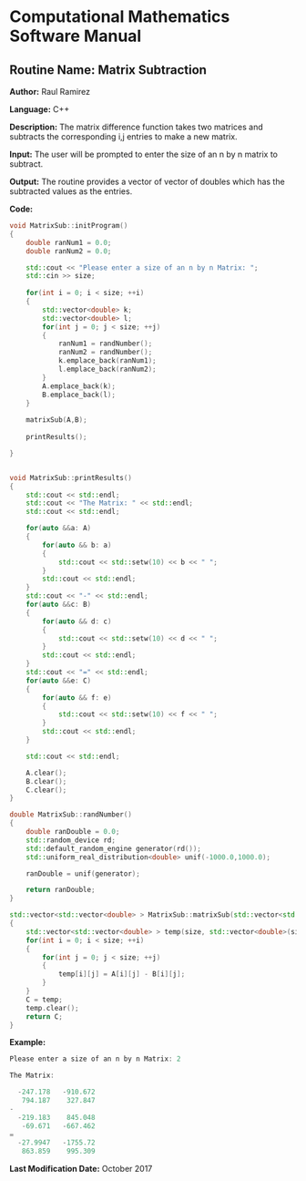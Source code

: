 # Computational Mathematics Software Manual

## **Routine Name:** Matrix Subtraction

**Author:** Raul Ramirez

**Language:** C++

**Description:** The matrix difference function takes two matrices and subtracts the corresponding i,j entries to make a new matrix. 

**Input:**  The user will be prompted to enter the size of an n by n matrix to subtract. 

**Output:** The routine provides a vector of vector of doubles which has the subtracted values as the entries.

**Code:**
```C++
void MatrixSub::initProgram()
{
	double ranNum1 = 0.0;
	double ranNum2 = 0.0;

	std::cout << "Please enter a size of an n by n Matrix: ";
	std::cin >> size;
	
	for(int i = 0; i < size; ++i)
	{
		std::vector<double> k;
		std::vector<double> l;
		for(int j = 0; j < size; ++j)
		{
			ranNum1 = randNumber();
			ranNum2 = randNumber();
			k.emplace_back(ranNum1);
			l.emplace_back(ranNum2);
		}
		A.emplace_back(k);
		B.emplace_back(l);
	}
	
	matrixSub(A,B);
			
	printResults();		

}


void MatrixSub::printResults()
{
	std::cout << std::endl;
	std::cout << "The Matrix: " << std::endl;
	std::cout << std::endl;

	for(auto &&a: A)
	{
		for(auto && b: a)
		{
			std::cout << std::setw(10) << b << " ";
		}
		std::cout << std::endl;
	}
	std::cout << "-" << std::endl;
	for(auto &&c: B)
	{
		for(auto && d: c)
		{
			std::cout << std::setw(10) << d << " ";
		}
		std::cout << std::endl;
	}
	std::cout << "=" << std::endl;
	for(auto &&e: C)
	{
		for(auto && f: e)
		{
			std::cout << std::setw(10) << f << " ";
		}
		std::cout << std::endl;
	}

	std::cout << std::endl;

	A.clear();
	B.clear();
	C.clear();
}

double MatrixSub::randNumber()
{
	double ranDouble = 0.0;
	std::random_device rd;
	std::default_random_engine generator(rd());
	std::uniform_real_distribution<double> unif(-1000.0,1000.0);

	ranDouble = unif(generator);

	return ranDouble;
}

std::vector<std::vector<double> > MatrixSub::matrixSub(std::vector<std::vector<double> > &A,std::vector<std::vector<double> > &B)
{
	std::vector<std::vector<double> > temp(size, std::vector<double>(size));
	for(int i = 0; i < size; ++i)
	{
		for(int j = 0; j < size; ++j)
		{
			temp[i][j] = A[i][j] - B[i][j];
		}
	}
	C = temp;
	temp.clear();	
	return C;
}
```

**Example:**
```C++
Please enter a size of an n by n Matrix: 2

The Matrix: 

  -247.178   -910.672 
   794.187    327.847 
-
  -219.183    845.048 
   -69.671   -667.462 
=
  -27.9947   -1755.72 
   863.859    995.309 
```

**Last Modification Date:** October 2017
